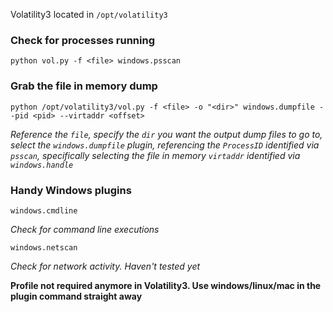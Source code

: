 Volatility3 located in `/opt/volatility3`

### Check for processes running ###
```
python vol.py -f <file> windows.psscan
```

### Grab the file in memory dump ###
```
python /opt/volatility3/vol.py -f <file> -o "<dir>" windows.dumpfile --pid <pid> --virtaddr <offset>
```
*Reference the `file`, specify the `dir` you want the output dump files to go to, select the `windows.dumpfile` plugin, referencing the `ProcessID` identified via `psscan`, specifically selecting the file in memory `virtaddr` identified via `windows.handle`*

### Handy Windows plugins ###
```
windows.cmdline
```
*Check for command line executions*
```
windows.netscan
```
*Check for network activity. Haven't tested yet*

**Profile not required anymore in Volatility3. Use windows/linux/mac in the plugin command straight away**
